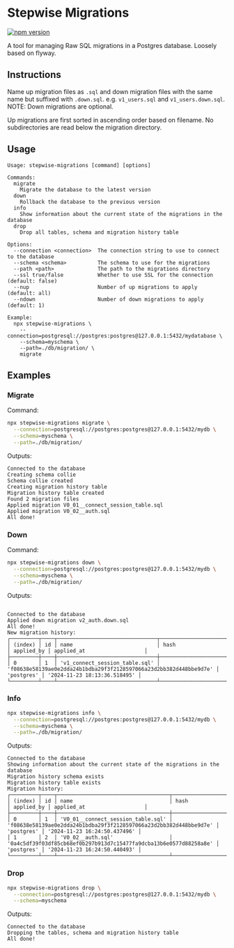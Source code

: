 # Stepwise Migrations

[![npm version](https://badge.fury.io/js/stepwise-migrations.svg?icon=si%3Anpm)](https://badge.fury.io/js/stepwise-migrations)

A tool for managing Raw SQL migrations in a Postgres database.
Loosely based on flyway.

## Instructions

Name up migration files as `.sql` and down migration files with the same name but suffixed with `.down.sql`.
e.g. `v1_users.sql` and `v1_users.down.sql`.
NOTE: Down migrations are optional.

Up migrations are first sorted in ascending order based on filename.
No subdirectories are read below the migration directory.

## Usage

```
Usage: stepwise-migrations [command] [options]

Commands:
  migrate
    Migrate the database to the latest version
  down
    Rollback the database to the previous version
  info
    Show information about the current state of the migrations in the database
  drop
    Drop all tables, schema and migration history table

Options:
  --connection <connection>  The connection string to use to connect to the database
  --schema <schema>          The schema to use for the migrations
  --path <path>              The path to the migrations directory
  --ssl true/false           Whether to use SSL for the connection (default: false)
  --nup                      Number of up migrations to apply (default: all)
  --ndown                    Number of down migrations to apply (default: 1)

Example:
  npx stepwise-migrations \
    --connection=postgresql://postgres:postgres@127.0.0.1:5432/mydatabase \
    --schema=myschema \
    --path=./db/migration/ \
    migrate
```

## Examples

### Migrate

Command:

```bash
npx stepwise-migrations migrate \
  --connection=postgresql://postgres:postgres@127.0.0.1:5432/mydb \
  --schema=myschema \
  --path=./db/migration/
```

Outputs:

```
Connected to the database
Creating schema collie
Schema collie created
Creating migration history table
Migration history table created
Found 2 migration files
Applied migration V0_01__connect_session_table.sql
Applied migration V0_02__auth.sql
All done!
```

### Down

Command:

```bash
npx stepwise-migrations down \
  --connection=postgresql://postgres:postgres@127.0.0.1:5432/mydb \
  --schema=myschema \
  --path=./db/migration/
```

Outputs:

```

Connected to the database
Applied down migration v2_auth.down.sql
All done!
New migration history:
┌─────────┬────┬────────────────────────────────┬────────────────────────────────────────────────────────────────────┬────────────┬──────────────────────────────┐
│ (index) │ id │ name                           │ hash                                                               │ applied_by │ applied_at                   │
├─────────┼────┼────────────────────────────────┼────────────────────────────────────────────────────────────────────┼────────────┼──────────────────────────────┤
│ 0       │ 1  │ 'v1_connect_session_table.sql' │ 'f08638e58139ae0e2dda24b1bdba29f3f2128597066a23d2bb382d448bbe9d7e' │ 'postgres' │ '2024-11-23 18:13:36.518495' │
└─────────┴────┴────────────────────────────────┴────────────────────────────────────────────────────────────────────┴────────────┴──────────────────────────────┘
```

### Info

```bash
npx stepwise-migrations info \
  --connection=postgresql://postgres:postgres@127.0.0.1:5432/mydb \
  --schema=myschema \
  --path=./db/migration/
```

Outputs:

```
Connected to the database
Showing information about the current state of the migrations in the database
Migration history schema exists
Migration history table exists
Migration history:
┌─────────┬────┬────────────────────────────────────┬────────────────────────────────────────────────────────────────────┬────────────┬──────────────────────────────┐
│ (index) │ id │ name                               │ hash                                                               │ applied_by │ applied_at                   │
├─────────┼────┼────────────────────────────────────┼────────────────────────────────────────────────────────────────────┼────────────┼──────────────────────────────┤
│ 0       │ 1  │ 'V0_01__connect_session_table.sql' │ 'f08638e58139ae0e2dda24b1bdba29f3f2128597066a23d2bb382d448bbe9d7e' │ 'postgres' │ '2024-11-23 16:24:50.437496' │
│ 1       │ 2  │ 'V0_02__auth.sql'                  │ '0a4c5df39f03df85cb68ef0b297b913d7c15477fa9dcba13b6e0577d88258a8e' │ 'postgres' │ '2024-11-23 16:24:50.440493' │
└─────────┴────┴────────────────────────────────────┴────────────────────────────────────────────────────────────────────┴────────────┴──────────────────────────────┘
```

### Drop

```bash
npx stepwise-migrations drop \
  --connection=postgresql://postgres:postgres@127.0.0.1:5432/mydb \
  --schema=myschema
```

Outputs:

```
Connected to the database
Dropping the tables, schema and migration history table
All done!
```
